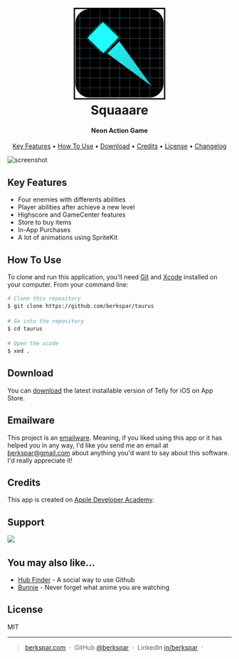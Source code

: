 <h1 align="center">
  <br>
  <a href="https://github.com/BerkSpar/taurus"><img src="/logo.png" alt="Squaaare" style="border: 3px solid black;" width="200"></a>
  <br>
  Squaaare
  <br>
</h1>

<h4 align="center">Neon Action Game</h4>

<!--
<p align="center">
  <a href="https://badge.fury.io/js/electron-markdownify">
    <img src="https://badge.fury.io/js/electron-markdownify.svg"
         alt="Gitter">
  </a>
  <a href="https://gitter.im/amitmerchant1990/electron-markdownify"><img src="https://badges.gitter.im/amitmerchant1990/electron-markdownify.svg"></a>
  <a href="https://saythanks.io/to/bullredeyes@gmail.com">
      <img src="https://img.shields.io/badge/SayThanks.io-%E2%98%BC-1EAEDB.svg">
  </a>
  <a href="https://www.paypal.me/AmitMerchant">
    <img src="https://img.shields.io/badge/$-donate-ff69b4.svg?maxAge=2592000&amp;style=flat">
  </a>
</p>
-->

<p align="center">
  <a href="#key-features">Key Features</a> •
  <a href="#how-to-use">How To Use</a> •
  <a href="#download">Download</a> •
  <a href="#credits">Credits</a> •
  <a href="#license">License</a> •
  <a href="CHANGELOG.md">Changelog</a>
</p>

![screenshot](/banner.png)

## Key Features

* Four enemies with differents abilities
* Player abilities after achieve a new level
* Highscore and GameCenter features
* Store to buy items
* In-App Purchases
* A lot of animations using SpriteKit

## How To Use

To clone and run this application, you'll need [Git](https://git-scm.com) and [Xcode](https://developer.apple.com/xcode/) installed on your computer. From your command line:

```bash
# Clone this repository
$ git clone https://github.com/berkspar/taurus

# Go into the repository
$ cd taurus

# Open the xcode
$ xed .
```

## Download

You can [download](https://apps.apple.com/br/app/squaaare/id6479618727) the latest installable version of Telly for iOS on App Store.

## Emailware

This project is an [emailware](https://en.wiktionary.org/wiki/emailware). Meaning, if you liked using this app or it has helped you in any way, I'd like you send me an email at <berkspar@gmail.com> about anything you'd want to say about this software. I'd really appreciate it!

## Credits

This app is created on [Apple Developer Academy](https://developeracademy.pucpr.br).

## Support

<a href="https://www.buymeacoffee.com/berkspar"><img src="https://img.buymeacoffee.com/button-api/?text=Buy me a coffee&emoji=☕&slug=berkspar&button_colour=5F7FFF&font_colour=ffffff&font_family=Poppins&outline_colour=000000&coffee_colour=FFDD00" /></a>

## You may also like...

- [Hub Finder](https://github.com/BerkSpar/hub_finder) - A social way to use Github
- [Bunnie](https://github.com/BerkSpar/bunnie) - Never forget what anime you are watching

## License

MIT

---

> [berkspar.com](https://www.berkspar.com) &nbsp;&middot;&nbsp;
> GitHub [@berkspar](https://github.com/amitmerchant1990) &nbsp;&middot;&nbsp;
> LinkedIn [in/berkspar](https://www.linkedin.com/in/berkspar) &nbsp;&middot;&nbsp;
